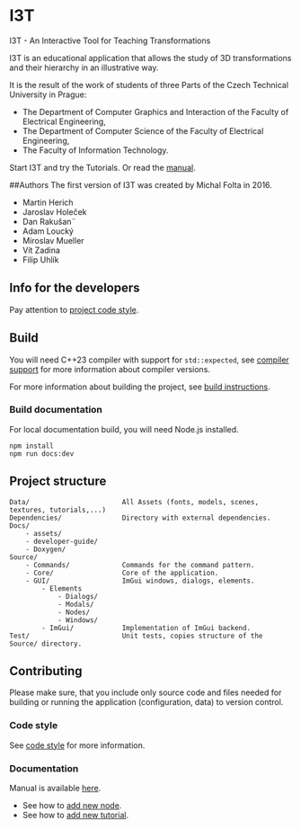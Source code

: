 # I3T
I3T - An Interactive Tool for Teaching Transformations

I3T is an educational application that allows the study of 3D transformations 
and their hierarchy in an illustrative way. 

It is the result of the work of students of three Parts of the Czech Technical University in Prague:
- The Department of Computer Graphics and Interaction of the Faculty of Electrical Engineering,
- The Department of Computer Science of the Faculty of Electrical Engineering,
- The Faculty of Information Technology.

Start I3T and try the Tutorials. Or read the [manual](Docs/manual.md).

##Authors
The first version of I3T was created by Michal Folta in 2016. 

- Martin Herich
- Jaroslav Holeček
- Dan Rakušan¨
- Adam Loucký
- Miroslav Mueller
- Vít Zadina
- Filip Uhlík



## Info for the developers

Pay attention to [project code style](Docs/developer-guide/code-style.md).

## Build
You will need C++23 compiler with support for `std::expected`, 
see [compiler support](https://en.cppreference.com/w/cpp/compiler_support) for more information
about compiler versions.

For more information about building the project, see [build instructions](Docs/developer-guide/build.md).

### Build documentation
For local documentation build, you will need Node.js installed.
```shell
npm install
npm run docs:dev
```

## Project structure
````
Data/                       All Assets (fonts, models, scenes, textures, tutorials,...)
Dependencies/               Directory with external dependencies.
Docs/
    - assets/
    - developer-guide/
    - Doxygen/
Source/
    - Commands/             Commands for the command pattern.
    - Core/                 Core of the application.
    - GUI/                  ImGui windows, dialogs, elements.
        - Elements
            - Dialogs/      
            - Modals/
            - Nodes/       
            - Windows/      
        - ImGui/            Implementation of ImGui backend.
Test/                       Unit tests, copies structure of the Source/ directory.
````

## Contributing
Please make sure, that you include only source code and files needed for building 
or running the application (configuration, data) to version control.

### Code style
See [code style](Docs/developer-guide/code-style.md) for more information.

### Documentation
Manual is available [here](Docs/manual.md).

- See how to [add new node](Docs/developer-guide/how-to-add-new-node.md).
- See how to [add new tutorial](Docs/tutorials.md).
